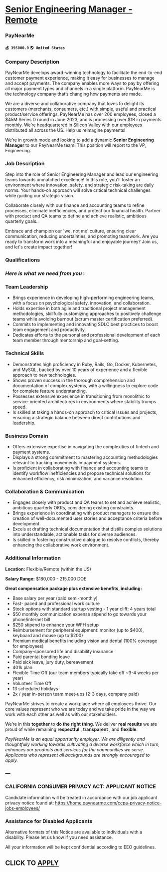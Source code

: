 # [Senior Engineering Manager - Remote](https://www.remotewlb.com/apply/senior-engineering-manager-remote-76705)  
### PayNearMe  
#### `💰 395000.0` `🌎 United States`  

### Company Description

PayNearMe develops award-winning technology to facilitate the end-to-end customer payment experience, making it easy for businesses to manage and accept payments. The company enables more ways to pay by offering all major payment types and channels in a single platform. PayNearMe is the technology company that’s changing how payments are made.

We are a diverse and collaborative company that loves to delight its customers (merchants, consumers, etc.) with simple, useful and practical product/service offerings. PayNearMe has over 200 employees, closed a $45M Series D round in June 2023, and is processing over $1B in payments monthly. We’re headquartered in Silicon Valley with our employees distributed all across the US. Help us reimagine payments!

We’re in growth mode and looking to add a dynamic **Senior Engineering Manager** to our PayNearMe team. This position will report to the VP, Engineering.

### Job Description

Step into the role of Senior Engineering Manager and lead our engineering teams towards unmatched excellence! In this role, you'll foster an environment where innovation, safety, and strategic risk-taking are daily norms. Your hands-on approach will solve critical technical challenges while guiding our strategic vision.

Collaborate closely with our finance and accounting teams to refine processes, eliminate inefficiencies, and protect our financial health. Partner with product and QA teams to define and achieve realistic, ambitious quarterly goals.

Embrace and champion our 'we, not me' culture, ensuring clear communication, reducing uncertainties, and promoting teamwork. Are you ready to transform work into a meaningful and enjoyable journey? Join us, and let's create impact together!

### Qualifications

###  _Here is what we need from you_ :

### Team Leadership

  * Brings experience in developing high-performing engineering teams, with a focus on psychological safety, innovation, and collaboration.
  * Holds expertise in both agile and traditional project management methodologies, skillfully customizing approaches to positively challenge teams while avoiding burnout (scrum master certification preferred).
  * Commits to implementing and innovating SDLC best practices to boost team engagement and productivity.
  * Dedicates efforts to the personal and professional development of each team member through mentorship and goal-setting.

### Technical Skills

  * Demonstrates high proficiency in Ruby, Rails, Go, Docker, Kubernetes, and MySQL, backed by over 10 years of experience and a flexible approach to new technologies.
  * Shows proven success in the thorough comprehension and documentation of complex systems, with a willingness to explore code for complete feature understanding.
  * Possesses extensive experience in transitioning from monolithic to service-oriented architectures in environments where stability trumps speed.
  * Is skilled at taking a hands-on approach to critical issues and projects, ensuring a strategic balance between direct contributions and leadership.

### Business Domain

  * Offers extensive expertise in navigating the complexities of fintech and payment systems.
  * Displays a strong commitment to mastering accounting methodologies relevant to tracking movements in payment systems.
  * Is proficient in collaborating with finance and accounting teams to identify workflow inefficiencies and propose technical solutions for enhanced efficiency, risk minimization, and variance resolution.

### Collaboration & Communication

  * Engages closely with product and QA teams to set and achieve realistic, ambitious quarterly OKRs, considering existing constraints.
  * Brings experience in coordinating with product managers to ensure the creation of well-documented user stories and acceptance criteria before development.
  * Excels at drafting technical documentation that distills complex solutions into understandable, actionable tasks for diverse audiences.
  * Is skilled in fostering constructive dialogue to resolve conflicts, thereby enhancing the collaborative work environment.

### Additional Information

 **Location:** Flexible/Remote (within the US)

 **Salary Range:** $180,000 - 215,000 DOE

 **Great compensation package plus extensive benefits, including:**

  * Base salary per year (paid semi-monthly)
  * Fast- paced and professional work culture
  * Stock options with standard startup vesting - 1 year cliff; 4 years total
  * $50 monthly communication expense stipend to go towards your phone/internet bill
  * $250 stipend to enhance your WFH setup
  * Reimbursement for peripheral equipment: monitor (up to $400), keyboard and mouse (up to $200)
  * Premium medical benefits including vision and dental (100% coverage for employees)
  * Company-sponsored life and disability insurance
  * Paid parental bonding leave
  * Paid sick leave, jury duty, bereavement
  * 401k plan
  * Flexible Time Off (our team members typically take off ~3-4 weeks per year)
  * Volunteer Time Off
  * 13 scheduled holidays
  * 2x / year in-person team meet-ups (2-3 days, company paid)

PayNearMe strives to create a workplace where all employees thrive. Our core values represent who we are today and we take pride in the way we work with each other as well as with our stakeholders.

We’re in this **together** to **do the right thing**. We deliver **real results** we are proud of while remaining **respectful** , **transparent** , and **flexible**.

 _PayNearMe is an equal opportunity employer. We are diligently and thoughtfully working towards cultivating a diverse workforce which in turn, enhances our products and services for the communities we serve. Applicants who represent all backgrounds are strongly encouraged to apply._

### —

### CALIFORNIA CONSUMER PRIVACY ACT: APPLICANT NOTICE

Candidate information will be treated in accordance with our job applicant privacy notice found at: https://home.paynearme.com/ccpa-privacy-notice-jobs-employees/

### Assistance for Disabled Applicants

Alternative formats of this Notice are available to individuals with a disability. Please let us know if you need assistance.

All your information will be kept confidential according to EEO guidelines.

  
## CLICK TO [APPLY](https://www.remotewlb.com/apply/senior-engineering-manager-remote-76705)

